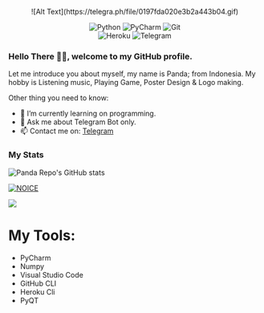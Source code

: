 <p align="center">![Alt Text](https://telegra.ph/file/0197fda020e3b2a443b04.gif)
</p>

<div align="center">
<img alt="Python" src="https://img.shields.io/badge/python-%2314354C.svg?&style=for-the-badge&logo=python&logoColor=white"/>
<img alt="PyCharm" src="https://img.shields.io/badge/PyCharm-000000.svg?&style=for-the-badge&logo=PyCharm&logoColor=white"/>
<img alt="Git" src="https://img.shields.io/badge/git-%23F05033.svg?&style=for-the-badge&logo=git&logoColor=white"/>
</div>
<div align="center">
<img alt="Heroku" src="https://img.shields.io/badge/Heroku-purple?&style=for-the-badge&logoColor=white&logo=heroku"/>
<img alt="Telegram" src="https://img.shields.io/badge/Telegram-blue?&style=for-the-badge&logoColor=white&logo=telegram"/>
</div>


### Hello There 👋🏻, welcome to my GitHub profile.

Let me introduce you about myself, my name is Panda; from Indonesia. My hobby is Listening music, Playing Game, Poster Design & Logo making.

Other thing you need to know:

- 🌱 I’m currently learning on programming.
- 💬 Ask me about Telegram Bot only.
- 📫 Contact me on: [Telegram](https://t.me/panda_repo)

### My Stats
![Panda Repo's GitHub stats](https://github-readme-stats.vercel.app/api?username=panda-repo&show_icons=true&theme=radical)

[![NOICE](https://github-readme-stats.vercel.app/api/top-langs/?username=panda-repo&layout=compact&theme=midnight-purple&hide=Css)](https://github.com/panda-repo)

![](https://visitor-badge.laobi.icu/badge?page_id=panda-repo)

# My Tools:
- PyCharm
- Numpy
- Visual Studio Code
- GitHub CLI
- Heroku Cli
- PyQT
